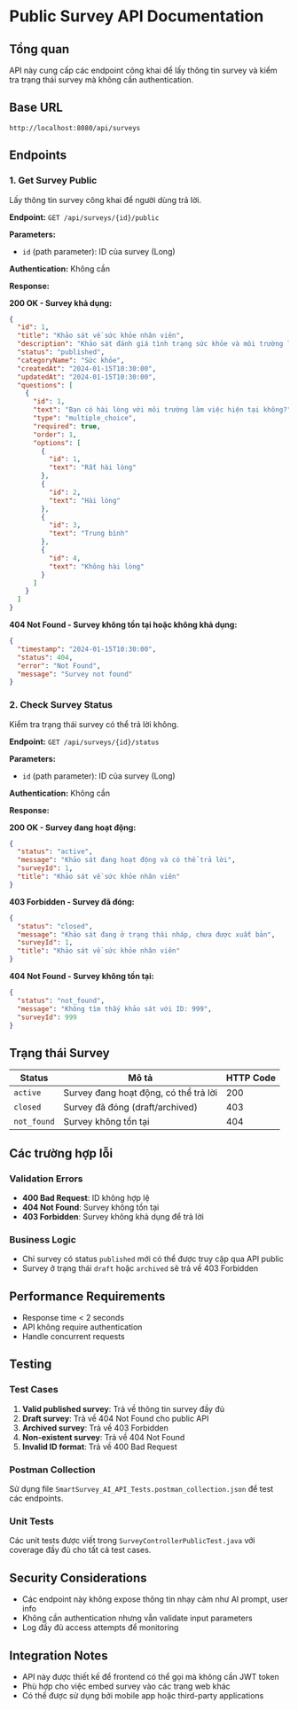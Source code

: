 # Public Survey API Documentation

## Tổng quan
API này cung cấp các endpoint công khai để lấy thông tin survey và kiểm tra trạng thái survey mà không cần authentication.

## Base URL
```
http://localhost:8080/api/surveys
```

## Endpoints

### 1. Get Survey Public
Lấy thông tin survey công khai để người dùng trả lời.

**Endpoint:** `GET /api/surveys/{id}/public`

**Parameters:**
- `id` (path parameter): ID của survey (Long)

**Authentication:** Không cần

**Response:**

**200 OK - Survey khả dụng:**
```json
{
  "id": 1,
  "title": "Khảo sát về sức khỏe nhân viên",
  "description": "Khảo sát đánh giá tình trạng sức khỏe và môi trường làm việc",
  "status": "published",
  "categoryName": "Sức khỏe",
  "createdAt": "2024-01-15T10:30:00",
  "updatedAt": "2024-01-15T10:30:00",
  "questions": [
    {
      "id": 1,
      "text": "Bạn có hài lòng với môi trường làm việc hiện tại không?",
      "type": "multiple_choice",
      "required": true,
      "order": 1,
      "options": [
        {
          "id": 1,
          "text": "Rất hài lòng"
        },
        {
          "id": 2,
          "text": "Hài lòng"
        },
        {
          "id": 3,
          "text": "Trung bình"
        },
        {
          "id": 4,
          "text": "Không hài lòng"
        }
      ]
    }
  ]
}
```

**404 Not Found - Survey không tồn tại hoặc không khả dụng:**
```json
{
  "timestamp": "2024-01-15T10:30:00",
  "status": 404,
  "error": "Not Found",
  "message": "Survey not found"
}
```

### 2. Check Survey Status
Kiểm tra trạng thái survey có thể trả lời không.

**Endpoint:** `GET /api/surveys/{id}/status`

**Parameters:**
- `id` (path parameter): ID của survey (Long)

**Authentication:** Không cần

**Response:**

**200 OK - Survey đang hoạt động:**
```json
{
  "status": "active",
  "message": "Khảo sát đang hoạt động và có thể trả lời",
  "surveyId": 1,
  "title": "Khảo sát về sức khỏe nhân viên"
}
```

**403 Forbidden - Survey đã đóng:**
```json
{
  "status": "closed",
  "message": "Khảo sát đang ở trạng thái nháp, chưa được xuất bản",
  "surveyId": 1,
  "title": "Khảo sát về sức khỏe nhân viên"
}
```

**404 Not Found - Survey không tồn tại:**
```json
{
  "status": "not_found",
  "message": "Không tìm thấy khảo sát với ID: 999",
  "surveyId": 999
}
```

## Trạng thái Survey

| Status | Mô tả | HTTP Code |
|--------|-------|-----------|
| `active` | Survey đang hoạt động, có thể trả lời | 200 |
| `closed` | Survey đã đóng (draft/archived) | 403 |
| `not_found` | Survey không tồn tại | 404 |

## Các trường hợp lỗi

### Validation Errors
- **400 Bad Request**: ID không hợp lệ
- **404 Not Found**: Survey không tồn tại
- **403 Forbidden**: Survey không khả dụng để trả lời

### Business Logic
- Chỉ survey có status `published` mới có thể được truy cập qua API public
- Survey ở trạng thái `draft` hoặc `archived` sẽ trả về 403 Forbidden

## Performance Requirements
- Response time < 2 seconds
- API không require authentication
- Handle concurrent requests

## Testing

### Test Cases
1. **Valid published survey**: Trả về thông tin survey đầy đủ
2. **Draft survey**: Trả về 404 Not Found cho public API
3. **Archived survey**: Trả về 403 Forbidden
4. **Non-existent survey**: Trả về 404 Not Found
5. **Invalid ID format**: Trả về 400 Bad Request

### Postman Collection
Sử dụng file `SmartSurvey_AI_API_Tests.postman_collection.json` để test các endpoints.

### Unit Tests
Các unit tests được viết trong `SurveyControllerPublicTest.java` với coverage đầy đủ cho tất cả test cases.

## Security Considerations
- Các endpoint này không expose thông tin nhạy cảm như AI prompt, user info
- Không cần authentication nhưng vẫn validate input parameters
- Log đầy đủ access attempts để monitoring

## Integration Notes
- API này được thiết kế để frontend có thể gọi mà không cần JWT token
- Phù hợp cho việc embed survey vào các trang web khác
- Có thể được sử dụng bởi mobile app hoặc third-party applications

